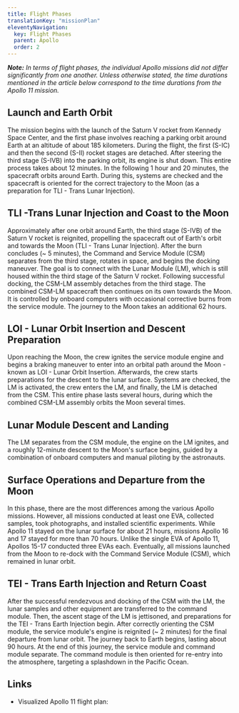 ```yaml
---
title: Flight Phases
translationKey: "missionPlan"
eleventyNavigation:
  key: Flight Phases
  parent: Apollo
  order: 2
---
```

___Note:___ _In terms of flight phases, the individual Apollo missions did not differ significantly from one another. Unless otherwise stated, the time durations mentioned in the article below correspond to the time durations from the Apollo 11 mission._

## Launch and Earth Orbit
The mission begins with the launch of the Saturn V rocket from Kennedy Space Center, and the first phase involves reaching a parking orbit around Earth at an altitude of about 185 kilometers. During the flight, the first (S-IC) and then the second (S-II) rocket stages are detached. After steering the third stage (S-IVB) into the parking orbit, its engine is shut down. This entire process takes about 12 minutes. In the following 1 hour and 20 minutes, the spacecraft orbits around Earth. During this, systems are checked and the spacecraft is oriented for the correct trajectory to the Moon (as a preparation for TLI - Trans Lunar Injection). 

## TLI -Trans Lunar Injection and Coast to the Moon
Approximately after one orbit around Earth, the third stage (S-IVB) of the Saturn V rocket is reignited, propelling the spacecraft out of Earth's orbit and towards the Moon (TLI - Trans Lunar Injection). After the burn concludes (~ 5 minutes), the Command and Service Module (CSM) separates from the third stage, rotates in space, and begins the docking maneuver. The goal is to connect with the Lunar Module (LM), which is still housed within the third stage of the Saturn V rocket. Following successful docking, the CSM-LM assembly detaches from the third stage. The combined CSM-LM spacecraft then continues on its own towards the Moon. It is controlled by onboard computers with occasional corrective burns from the service module. The journey to the Moon takes an additional 62 hours.

## LOI - Lunar Orbit Insertion and Descent Preparation
Upon reaching the Moon, the crew ignites the service module engine and begins a braking maneuver to enter into an orbital path around the Moon - known as LOI - Lunar Orbit Insertion. Afterwards, the crew starts preparations for the descent to the lunar surface. Systems are checked, the LM is activated, the crew enters the LM, and finally, the LM is detached from the CSM. This entire phase lasts several hours, during which the combined CSM-LM assembly orbits the Moon several times.

## Lunar Module Descent and Landing
The LM separates from the CSM module, the engine on the LM ignites, and a roughly 12-minute descent to the Moon's surface begins, guided by a combination of onboard computers and manual piloting by the astronauts.

## Surface Operations and Departure from the Moon
In this phase, there are the most differences among the various Apollo missions. However, all missions conducted at least one EVA, collected samples, took photographs, and installed scientific experiments. While Apollo 11 stayed on the lunar surface for about 21 hours, missions Apollo 16 and 17 stayed for more than 70 hours. Unlike the single EVA of Apollo 11, Apollos 15-17 conducted three EVAs each. Eventually, all missions launched from the Moon to re-dock with the Command Service Module (CSM), which remained in lunar orbit.

## TEI - Trans Earth Injection and Return Coast
After the successful rendezvous and docking of the CSM with the LM, the lunar samples and other equipment are transferred to the command module. Then, the ascent stage of the LM is jettisoned, and preparations for the TEI - Trans Earth Injection begin. After correctly orienting the CSM module, the service module's engine is reignited (~ 2 minutes) for the final departure from lunar orbit. The journey back to Earth begins, lasting about 90 hours. At the end of this journey, the service module and command module separate. The command module is then oriented for re-entry into the atmosphere, targeting a splashdown in the Pacific Ocean.

## Links
- Visualized Apollo 11 flight plan: 
 <a href="/assets/img/apollo/mission_plan.jpg" 
    data-pswp-width="7000" 
    data-pswp-height="2300" 
    target="_blank">
    <img src="/assets/img/apollo/mission_plan_thumbnail.jpg" alt="" />
</a>